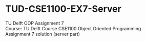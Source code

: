 # TUD-CSE1100-EX7-Server
TU Delft OOP Assignment 7  
Course: TU Delft Course CSE1100 Object Oriented Programming  
Assignment 7 solution (server part)

